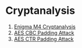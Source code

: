 # Cryptanalysis

1. [Enigma M4 Cryptanalysis](https://github.com/arvindpj007/Enigma-M4-Cryptanalysis)
2. [AES CBC Padding Attack](https://github.com/arvindpj007/AES-CBC-Padding-Attack)
3. [AES CTR Padding Attack](https://github.com/arvindpj007/AES-CTR-Padding-Attack)
